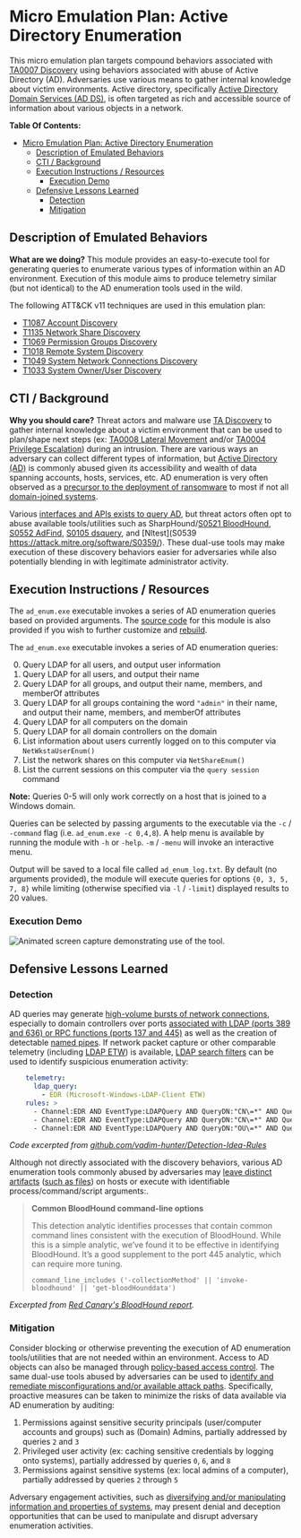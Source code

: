# Micro Emulation Plan: Active Directory Enumeration

This micro emulation plan targets compound behaviors associated with [TA0007
Discovery](https://attack.mitre.org/tactics/TA0007/) using behaviors associated
with abuse of Active Directory (AD). Adversaries use various means to gather
internal knowledge about victim environments. Active directory, specifically
[Active Directory Domain Services (AD
DS)](https://docs.microsoft.com/windows-server/identity/ad-ds/get-started/virtual-dc/active-directory-domain-services-overview),
is often targeted as rich and accessible source of information about various
objects in a network.

**Table Of Contents:**

- [Micro Emulation Plan: Active Directory Enumeration](#micro-emulation-plan-active-directory-enumeration)
  - [Description of Emulated Behaviors](#description-of-emulated-behaviors)
  - [CTI / Background](#cti--background)
  - [Execution Instructions / Resources](#execution-instructions--resources)
    - [Execution Demo](#execution-demo)
  - [Defensive Lessons Learned](#defensive-lessons-learned)
    - [Detection](#detection)
    - [Mitigation](#mitigation)

## Description of Emulated Behaviors

**What are we doing?** This module provides an easy-to-execute tool for
generating queries to enumerate various types of information within an AD
environment. Execution of this module aims to produce telemetry similar (but not
identical) to the AD enumeration tools used in the wild.

The following ATT&CK v11 techniques are used in this emulation plan:

* [T1087 Account Discovery](https://attack.mitre.org/techniques/T1087)
* [T1135 Network Share Discovery](https://attack.mitre.org/techniques/T1135)
* [T1069 Permission Groups Discovery](https://attack.mitre.org/techniques/T1069)
* [T1018 Remote System Discovery](https://attack.mitre.org/techniques/T1018)
* [T1049 System Network Connections Discovery](https://attack.mitre.org/techniques/T1049)
* [T1033 System Owner/User Discovery](https://attack.mitre.org/techniques/T1033)

## CTI / Background

**Why you should care?** Threat actors and malware use [TA
Discovery](https://attack.mitre.org/tactics/TA0007/) to gather internal
knowledge about a victim environment that can be used to plan/shape next steps
(ex: [TA0008 Lateral Movement](https://attack.mitre.org/tactics/TA0008/) and/or
[TA0004 Privilege Escalation](https://attack.mitre.org/tactics/TA0004/)) during
an intrusion. There are various ways an adversary can collect different types of
information, but [Active Directory
(AD)](https://docs.microsoft.com/windows-server/identity/ad-ds/get-started/virtual-dc/active-directory-domain-services-overview)
is commonly abused given its accessibility and wealth of data spanning accounts,
hosts, services, etc. AD enumeration is very often observed as a [precursor to
the deployment of
ransomware](https://thedfirreport.com/wp-content/uploads/2022/06/SANS-Ransomware-Summit-2022-Can-You-Detect-This.pdf)
to most if not all [domain-joined
systems](https://posts.specterops.io/bloodhound-versus-ransomware-a-defenders-guide-28147dedb73b).

Various [interfaces and APIs exists to query
AD](https://docs.microsoft.com/windows/win32/ad/choosing-the-search-technology),
but threat actors often opt to abuse available tools/utilities such as
SharpHound/[S0521 BloodHound](https://attack.mitre.org/software/S0521/), [S0552
AdFind](https://attack.mitre.org/software/S0552/), [S0105
dsquery](https://attack.mitre.org/software/S0105/), and [Nltest](S0539
https://attack.mitre.org/software/S0359/). These dual-use tools may make
execution of these discovery behaviors easier for adversaries while also
potentially blending in with legitimate administrator activity.

## Execution Instructions / Resources

The `ad_enum.exe` executable invokes a series of AD enumeration queries based on
provided arguments. The [source code](ad_enum.cs) for this module is also
provided if you wish to further customize and [rebuild](BUILD.md).

The `ad_enum.exe` executable invokes a series of AD enumeration queries:

0. Query LDAP for all users, and output user information
1. Query LDAP for all users, and output their name
2. Query LDAP for all groups, and output their name, members, and memberOf attributes
3. Query LDAP for all groups containing the word `"admin"` in their name, and
   output their name, members, and memberOf attributes
4. Query LDAP for all computers on the domain
5. Query LDAP for all domain controllers on the domain
6. List information about users currently logged on to this computer via
   `NetWkstaUserEnum()`
7. List the network shares on this computer via `NetShareEnum()`
8. List the current sessions on this computer via the `query session` command

**Note:** Queries 0-5 will only work correctly on a host that is joined to a
Windows domain.

Queries can be selected by passing arguments to the executable via the `-c` /
`-command` flag (i.e. `ad_enum.exe -c 0,4,8`). A help menu is available by
running the module with `-h` or `-help`. `-m` / `-menu` will invoke an
interactive menu.

Output will be saved to a local file called `ad_enum_log.txt`. By default (no
arguments provided), the module will execute queries for options `{0, 3, 5, 7,
8}` while limiting (otherwise specified via `-l` / `-limit`) displayed results
to 20 values.

### Execution Demo

![Animated screen capture demonstrating use of the tool.](docs/adEnum.gif)

## Defensive Lessons Learned

### Detection

AD queries may generate [high-volume bursts of network
connections]((https://redcanary.com/threat-detection-report/threats/bloodhound/)),
especially to domain controllers over ports [associated with LDAP (ports 389 and
636) or RPC functions (ports 137 and
445)](https://blog.menasec.net/2019/02/threat-hunting-7-detecting.html) as well
as the creation of detectable [named pipes](../named_pipes/README.md). If
network packet capture or other comparable telemetry (including [LDAP
ETW](https://github.com/SigmaHQ/sigma/blob/33b370d49bd6aed85bd23827aa16a50bd06d691a/rules/windows/builtin/ldap/win_ldap_recon.yml))
is available, [LDAP search
filters](https://techcommunity.microsoft.com/t5/microsoft-defender-for-endpoint/hunting-for-reconnaissance-activities-using-ldap-search-filters/ba-p/824726)
can be used to identify suspicious enumeration
activity:

```yaml
    telemetry:
      ldap_query:
        - EDR (Microsoft-Windows-LDAP-Client ETW)
    rules: >
      - Channel:EDR AND EventType:LDAPQuery AND QueryDN:"CN\=*" AND QueryFilter.keyword:/member\=\*/
      - Channel:EDR AND EventType:LDAPQuery AND QueryDN:"CN\=*" AND QueryFilter.keyword:/member\=\*/ AND QueryFilterAttributes.keyword:/member\;range\=0\-\*/
      - Channel:EDR AND EventType:LDAPQuery AND QueryDN:"OU\=*" AND QueryFilter:"*\(samAccountType\=805306368\)\(samAccountType\=805306369\)*"
```

*Code excerpted from [github.com/vadim-hunter/Detection-Idea-Rules](https://github.com/vadim-hunter/Detection-Ideas-Rules/blob/main/Tools/BloodHound.yaml)*

Although not directly associated with the discovery behaviors, various AD
enumeration tools commonly abused by adversaries may [leave distinct
artifacts](https://github.com/vadim-hunter/Detection-Ideas-Rules/blob/main/Tools/BloodHound.yaml)
([such as files](https://thedfirreport.com/2022/03/07/2021-year-in-review/)) on
hosts or execute with
identifiable process/command/script
arguments:.

> **Common BloodHound command-line options**
>
> This detection analytic identifies processes that contain common command lines
> consistent with the execution of BloodHound. While this is a simple analytic,
> we’ve found it to be effective in identifying BloodHound. It’s a good
> supplement to the port 445 analytic, which can require more tuning.
>
> ```
> command_line_includes ('-collectionMethod' || 'invoke-bloodhound' || 'get-bloodHounddata')
> ```
*Excerpted from [Red Canary's BloodHound
report](https://redcanary.com/threat-detection-report/threats/bloodhound/).*

### Mitigation

Consider blocking or otherwise preventing the execution of AD enumeration
tools/utilities that are not needed within an environment. Access to AD objects
can also be managed through [policy-based access
control](https://docs.microsoft.com/windows/win32/ad/how-access-control-works-in-active-directory-domain-services).
The same dual-use tools abused by adversaries can be used to [identify and
remediate misconfigurations and/or available attack
paths](https://posts.specterops.io/bloodhound-versus-ransomware-a-defenders-guide-28147dedb73b).
Specifically, proactive measures can be taken to minimize the risks of data
available via AD enumeration by auditing:

1. Permissions against sensitive security principals (user/computer accounts and
   groups) such as (Domain) Admins, partially addressed by queries `2` and `3`
2. Privileged user activity (ex: caching sensitive credentials by logging onto
   systems), partially addressed by queries `0`, `6`, and `8`
3. Permissions against sensitive systems (ex: local admins of a computer),
   partially addressed by queries `2` through `5`

Adversary engagement activities, such as [diversifying and/or manipulating
information and properties of systems](https://engage.mitre.org/matrix/), may
present denial and deception opportunities that can be used to manipulate and
disrupt adversary enumeration activities.
